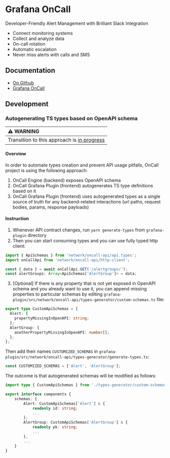 # Grafana OnCall

Developer-Friendly
Alert Management
with Brilliant Slack Integration

- Connect monitoring systems
- Collect and analyze data
- On-call rotation
- Automatic escalation
- Never miss alerts with calls and SMS

## Documentation

- [On Github](http://github.com/grafana/oncall)
- [Grafana OnCall](https://grafana.com/docs/oncall/latest/)

## Development

### Autogenerating TS types based on OpenAPI schema

| :warning: WARNING                                                                           |
| :------------------------------------------------------------------------------------------ |
| Transition to this approach is [in progress](https://github.com/grafana/oncall/issues/3338) |

#### Overview

In order to automate types creation and prevent API usage pitfalls, OnCall project is using the following approach:

1. OnCall Engine (backend) exposes OpenAPI schema
2. OnCall Grafana Plugin (frontend) autogenerates TS type definitions based on it
3. OnCall Grafana Plugin (frontend) uses autogenerated types as a single source of truth for
   any backend-related interactions (url paths, request bodies, params, response payloads)

#### Instruction

1. Whenever API contract changes, run `yarn generate-types` from `grafana-plugin` directory
2. Then you can start consuming types and you can use fully typed http client:

```ts
import { ApiSchemas } from 'network/oncall-api/api.types';
import onCallApi from 'network/oncall-api/http-client';

const { data } = await onCallApi.GET('/alertgroups/');
const alertGroups: Array<ApiSchemas['AlertGroup']> = data;
```

3. [Optional] If there is any property that is not yet exposed in OpenAPI schema and you already want to use it,
   you can append missing properties to particular schemas by editing
   `grafana-plugin/src/network/oncall-api/types-generator/custom-schemas.ts` file:

```ts
export type CustomApiSchemas = {
  Alert: {
    propertyMissingInOpenAPI: string;
  };
  AlertGroup: {
    anotherPropertyMissingInOpenAPI: number[];
  };
};
```

Then add their names `CUSTOMIZED_SCHEMAS` in `grafana-plugin/src/network/oncall-api/types-generator/generate-types.ts`:

```ts
const CUSTOMIZED_SCHEMAS = ['Alert', 'AlertGroup'];
```

The outcome is that autogenerated schemas will be modified as follows:

```ts
import type { CustomApiSchemas } from './types-generator/custom-schemas';

export interface components {
    schemas: {
        Alert: CustomApiSchemas['Alert'] & {
            readonly id: string;
            ...
        };
        AlertGroup: CustomApiSchemas['AlertGroup'] & {
            readonly pk: string;
            ...
        },
        ...
    }
}
```
